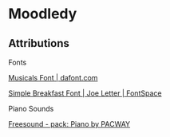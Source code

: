 # Moodledy

## Attributions

Fonts

[Musicals Font | dafont.com](https://www.dafont.com/musicals.font)

[Simple Breakfast Font | Joe Letter | FontSpace](https://www.fontspace.com/simple-breakfast-font-f81938)

Piano Sounds

[Freesound - pack: Piano by PACWAY](https://freesound.org/people/PACWAY/packs/25169/)
